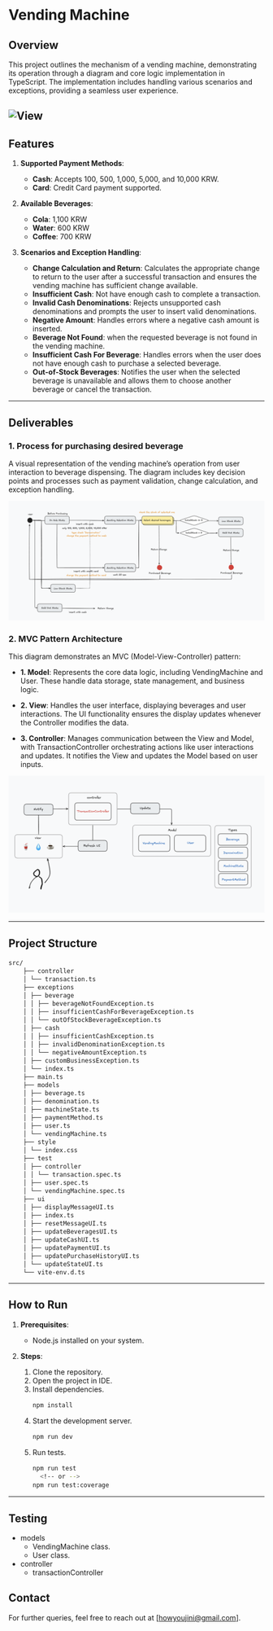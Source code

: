 # Vending Machine

## Overview

This project outlines the mechanism of a vending machine, demonstrating its operation through a diagram and core logic implementation in TypeScript. The implementation includes handling various scenarios and exceptions, providing a seamless user experience.

## ![View](view.gif)

## Features

1. **Supported Payment Methods**:

   - **Cash**: Accepts 100, 500, 1,000, 5,000, and 10,000 KRW.
   - **Card**: Credit Card payment supported.

2. **Available Beverages**:

   - **Cola**: 1,100 KRW
   - **Water**: 600 KRW
   - **Coffee**: 700 KRW

3. **Scenarios and Exception Handling**:

   - **Change Calculation and Return**: Calculates the appropriate change to return to the user after a successful transaction and ensures the vending machine has sufficient change available.
   - **Insufficient Cash**: Not have enough cash to complete a transaction.
   - **Invalid Cash Denominations**: Rejects unsupported cash denominations and prompts the user to insert valid denominations.
   - **Negative Amount**: Handles errors where a negative cash amount is inserted.
   - **Beverage Not Found**: when the requested beverage is not found in the vending machine.
   - **Insufficient Cash For Beverage**: Handles errors when the user does not have enough cash to purchase a selected beverage.
   - **Out-of-Stock Beverages**: Notifies the user when the selected beverage is unavailable and allows them to choose another beverage or cancel the transaction.

---

## Deliverables

### 1. Process for purchasing desired beverage

A visual representation of the vending machine’s operation from user interaction to beverage dispensing. The diagram includes key decision points and processes such as payment validation, change calculation, and exception handling.

![Vending Machine State Diagram](./vendingMachineStateDiagram.png)

### 2. MVC Pattern Architecture

This diagram demonstrates an MVC (Model-View-Controller) pattern:

- **1. Model**: Represents the core data logic, including VendingMachine and User. These handle data storage, state management, and business logic.

- **2. View**: Handles the user interface, displaying beverages and user interactions. The UI functionality ensures the display updates whenever the Controller modifies the data.

- **3. Controller**: Manages communication between the View and Model, with TransactionController orchestrating actions like user interactions and updates. It notifies the View and updates the Model based on user inputs.

![MVC Pattern](./MVCpattern.png)

---

## Project Structure

```
src/
    ├── controller
    │ └── transaction.ts
    ├── exceptions
    │ ├── beverage
    │ │ ├── beverageNotFoundException.ts
    │ │ ├── insufficientCashForBeverageException.ts
    │ │ └── outOfStockBeverageException.ts
    │ ├── cash
    │ │ ├── insufficientCashException.ts
    │ │ ├── invalidDenominationException.ts
    │ │ └── negativeAmountException.ts
    │ ├── customBusinessException.ts
    │ └── index.ts
    ├── main.ts
    ├── models
    │ ├── beverage.ts
    │ ├── denomination.ts
    │ ├── machineState.ts
    │ ├── paymentMethod.ts
    │ ├── user.ts
    │ └── vendingMachine.ts
    ├── style
    │ └── index.css
    ├── test
    │ ├── controller
    │ │ └── transaction.spec.ts
    │ ├── user.spec.ts
    │ └── vendingMachine.spec.ts
    ├── ui
    │ ├── displayMessageUI.ts
    │ ├── index.ts
    │ ├── resetMessageUI.ts
    │ ├── updateBeveragesUI.ts
    │ ├── updateCashUI.ts
    │ ├── updatePaymentUI.ts
    │ ├── updatePurchaseHistoryUI.ts
    │ └── updateStateUI.ts
    └── vite-env.d.ts
```

---

## How to Run

1. **Prerequisites**:

   - Node.js installed on your system.

2. **Steps**:

   1. Clone the repository.
   2. Open the project in IDE.
   3. Install dependencies.
      ```bash
      npm install
      ```
   4. Start the development server.
      ```bash
      npm run dev
      ```
   5. Run tests.
      ```bash
      npm run test
        <!-- or -->
      npm run test:coverage
      ```

---

## Testing

- models
  - VendingMachine class.
  - User class.
- controller
  - transactionController

## Contact

For further queries, feel free to reach out at [howyoujini@gmail.com].

